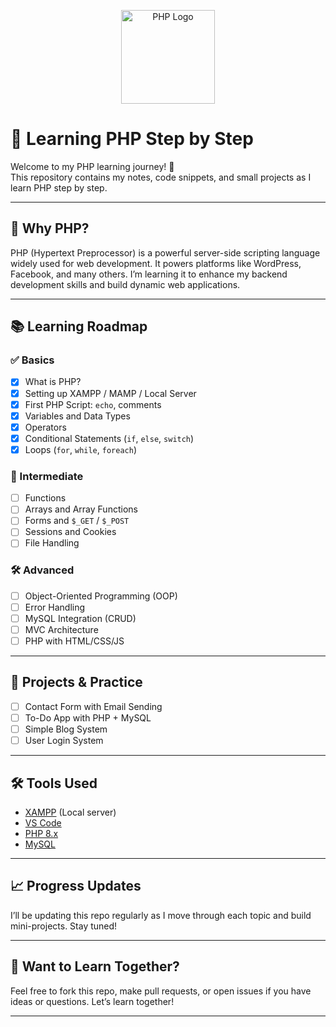 <p align="center">
  <img src="https://www.php.net/images/logos/php-logo.svg" width="150" alt="PHP Logo">
</p>

# 📘 Learning PHP Step by Step

Welcome to my PHP learning journey! 🚀  
This repository contains my notes, code snippets, and small projects as I learn PHP step by step.

---

## 📌 Why PHP?

PHP (Hypertext Preprocessor) is a powerful server-side scripting language widely used for web development. It powers platforms like WordPress, Facebook, and many others. I’m learning it to enhance my backend development skills and build dynamic web applications.

---

## 📚 Learning Roadmap

### ✅ Basics
- [x] What is PHP?
- [x] Setting up XAMPP / MAMP / Local Server
- [x] First PHP Script: `echo`, comments
- [x] Variables and Data Types
- [x] Operators
- [x] Conditional Statements (`if`, `else`, `switch`)
- [x] Loops (`for`, `while`, `foreach`)

### 🔄 Intermediate
- [ ] Functions
- [ ] Arrays and Array Functions
- [ ] Forms and `$_GET` / `$_POST`
- [ ] Sessions and Cookies
- [ ] File Handling

### 🛠️ Advanced
- [ ] Object-Oriented Programming (OOP)
- [ ] Error Handling
- [ ] MySQL Integration (CRUD)
- [ ] MVC Architecture
- [ ] PHP with HTML/CSS/JS

---

## 🧪 Projects & Practice
- [ ] Contact Form with Email Sending
- [ ] To-Do App with PHP + MySQL
- [ ] Simple Blog System
- [ ] User Login System

---

## 🛠️ Tools Used
- [XAMPP](https://www.apachefriends.org/index.html) (Local server)
- [VS Code](https://code.visualstudio.com/)
- [PHP 8.x](https://www.php.net/)
- [MySQL](https://www.mysql.com/)

---

## 📈 Progress Updates
I’ll be updating this repo regularly as I move through each topic and build mini-projects. Stay tuned!

---

## 🤝 Want to Learn Together?
Feel free to fork this repo, make pull requests, or open issues if you have ideas or questions. Let’s learn together!

---
